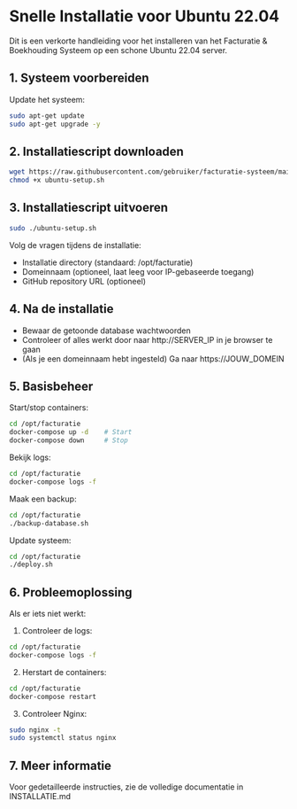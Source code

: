 # Snelle Installatie voor Ubuntu 22.04

Dit is een verkorte handleiding voor het installeren van het Facturatie & Boekhouding Systeem op een schone Ubuntu 22.04 server.

## 1. Systeem voorbereiden

Update het systeem:

```bash
sudo apt-get update
sudo apt-get upgrade -y
```

## 2. Installatiescript downloaden

```bash
wget https://raw.githubusercontent.com/gebruiker/facturatie-systeem/main/ubuntu-setup.sh
chmod +x ubuntu-setup.sh
```

## 3. Installatiescript uitvoeren

```bash
sudo ./ubuntu-setup.sh
```

Volg de vragen tijdens de installatie:
- Installatie directory (standaard: /opt/facturatie)
- Domeinnaam (optioneel, laat leeg voor IP-gebaseerde toegang)
- GitHub repository URL (optioneel)

## 4. Na de installatie

- Bewaar de getoonde database wachtwoorden
- Controleer of alles werkt door naar http://SERVER_IP in je browser te gaan
- (Als je een domeinnaam hebt ingesteld) Ga naar https://JOUW_DOMEIN

## 5. Basisbeheer

Start/stop containers:
```bash
cd /opt/facturatie
docker-compose up -d    # Start
docker-compose down     # Stop
```

Bekijk logs:
```bash
cd /opt/facturatie
docker-compose logs -f
```

Maak een backup:
```bash
cd /opt/facturatie
./backup-database.sh
```

Update systeem:
```bash
cd /opt/facturatie
./deploy.sh
```

## 6. Probleemoplossing

Als er iets niet werkt:

1. Controleer de logs:
```bash
cd /opt/facturatie
docker-compose logs -f
```

2. Herstart de containers:
```bash
cd /opt/facturatie
docker-compose restart
```

3. Controleer Nginx:
```bash
sudo nginx -t
sudo systemctl status nginx
```

## 7. Meer informatie

Voor gedetailleerde instructies, zie de volledige documentatie in INSTALLATIE.md